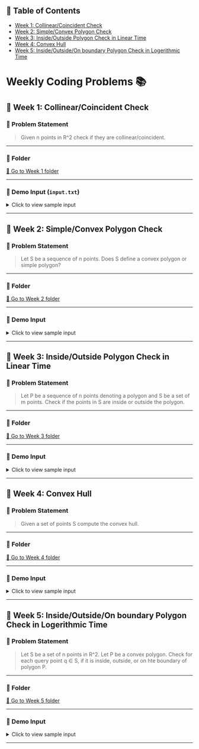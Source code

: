 ## 📑 Table of Contents

- [Week 1: Collinear/Coincident Check](#📂-week-1-collinear/coincident-check)
- [Week 2: Simple/Convex Polygon Check](#📂-week-2-simple/convex-polygon-check)
- [Week 3: Inside/Outside Polygon Check in Linear Time](#📂-week-3-inside/outside-polygon-check-in-linear-time)
- [Week 4: Convex Hull](#📂-week-4-convex-hull)
- [Week 5: Inside/Outside/On boundary Polygon Check in Logerithmic Time](#📂-week-5-inside/outside/on-boundary-polygon-check-in-logerithmic-time)

# Weekly Coding Problems 📚


## 📂 Week 1: Collinear/Coincident Check

### 📜 Problem Statement
> Given n points in R^2 check if they are collinear/coincident.

---

### 📁 Folder
[🔗 Go to Week 1 folder](./week1/)

---

### 📄 Demo Input (`input.txt`)
<details>
<summary>Click to view sample input</summary>

```
0.03771 0.71596
0.03773 0.19013
0.03759 0.91330
0.03725 0.99234
0.03706 0.18751
0.03710 0.86564
0.03765 0.73903
0.03709 0.82133
0.03771 0.19167
```

</details>

---

## 📂 Week 2: Simple/Convex Polygon Check

### 📜 Problem Statement
> Let S be a sequence of n points.
Does S define a convex polygon or simple polygon?

---

### 📁 Folder
[🔗 Go to Week 2 folder](./week2/)

---

### 📄 Demo Input
<details>
<summary>Click to view sample input</summary>

```
9.4 4.1
9.2 5.6
6.5 7.4
2.2 7.4
0.4 1.5
7.9 0.0
```

</details>

---

## 📂 Week 3: Inside/Outside Polygon Check in Linear Time

### 📜 Problem Statement
> Let P be a sequence of n points denoting a polygon and S be a set of m points.
Check if the points in S are inside or outside the polygon.

---

### 📁 Folder
[🔗 Go to Week 3 folder](./week3/)

---

### 📄 Demo Input
<details>
<summary>Click to view sample input</summary>

```
0 0
5 0
5 5
0 5

1 1
2.5 2.5
4.9 4.9
0 2.5
-1 1
```

</details>

---

## 📂 Week 4: Convex Hull

### 📜 Problem Statement
> Given a set of points S compute the convex hull.

---

### 📁 Folder
[🔗 Go to Week 4 folder](./week4/)

---

### 📄 Demo Input
<details>
<summary>Click to view sample input</summary>

```
0 0
1 0 
0 1
1 1
0.5 0.5
```

</details>

---

## 📂 Week 5: Inside/Outside/On boundary Polygon Check in Logerithmic Time

### 📜 Problem Statement
> Let S be a set of n points in R^2.
Let P be a convex polygon.
Check for each query point q ∈ S, if it is inside, outside, or on hte boundary of polygon P.

---

### 📁 Folder
[🔗 Go to Week 5 folder](./week5/)

---

### 📄 Demo Input
<details>
<summary>Click to view sample input</summary>

```
1.0 5.7
1.0 3.6
1.2 2.1
1.4 1.6
2.4 1.1
3.3 0.7
6.1 0.4
9.0 2.3
9.7 3.6
9.6 4.9
9.0 7.9
6.8 9.4
3.5 9.7
3.4 9.6
2.1 8.7
1.1 7.3
```

</details>

---
